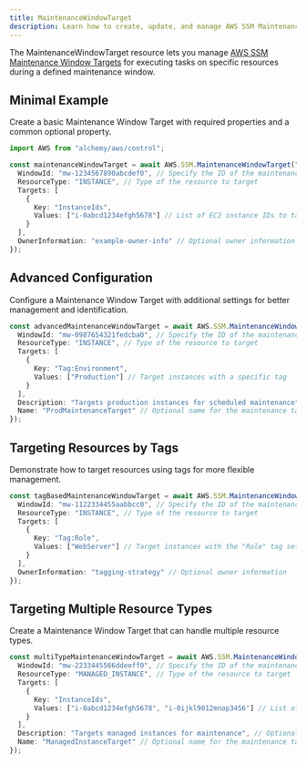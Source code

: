 ```yaml
---
title: MaintenanceWindowTarget
description: Learn how to create, update, and manage AWS SSM MaintenanceWindowTargets using Alchemy Cloud Control.
---
```


The MaintenanceWindowTarget resource lets you manage [AWS SSM Maintenance Window Targets](https://docs.aws.amazon.com/ssm/latest/userguide/) for executing tasks on specific resources during a defined maintenance window.

## Minimal Example

Create a basic Maintenance Window Target with required properties and a common optional property.

```ts
import AWS from "alchemy/aws/control";

const maintenanceWindowTarget = await AWS.SSM.MaintenanceWindowTarget("myMaintenanceWindowTarget", {
  WindowId: "mw-1234567890abcdef0", // Specify the ID of the maintenance window
  ResourceType: "INSTANCE", // Type of the resource to target
  Targets: [
    {
      Key: "InstanceIds",
      Values: ["i-0abcd1234efgh5678"] // List of EC2 instance IDs to target
    }
  ],
  OwnerInformation: "example-owner-info" // Optional owner information
});
```

## Advanced Configuration

Configure a Maintenance Window Target with additional settings for better management and identification.

```ts
const advancedMaintenanceWindowTarget = await AWS.SSM.MaintenanceWindowTarget("advancedMaintenanceWindowTarget", {
  WindowId: "mw-0987654321fedcba0", // Specify the ID of the maintenance window
  ResourceType: "INSTANCE", // Type of the resource to target
  Targets: [
    {
      Key: "Tag:Environment",
      Values: ["Production"] // Target instances with a specific tag
    }
  ],
  Description: "Targets production instances for scheduled maintenance", // Optional description
  Name: "ProdMaintenanceTarget" // Optional name for the maintenance target
});
```

## Targeting Resources by Tags

Demonstrate how to target resources using tags for more flexible management.

```ts
const tagBasedMaintenanceWindowTarget = await AWS.SSM.MaintenanceWindowTarget("tagBasedMaintenanceWindowTarget", {
  WindowId: "mw-1122334455aabbcc0", // Specify the ID of the maintenance window
  ResourceType: "INSTANCE", // Type of the resource to target
  Targets: [
    {
      Key: "Tag:Role",
      Values: ["WebServer"] // Target instances with the "Role" tag set to "WebServer"
    }
  ],
  OwnerInformation: "tagging-strategy" // Optional owner information
});
```

## Targeting Multiple Resource Types

Create a Maintenance Window Target that can handle multiple resource types.

```ts
const multiTypeMaintenanceWindowTarget = await AWS.SSM.MaintenanceWindowTarget("multiTypeMaintenanceWindowTarget", {
  WindowId: "mw-2233445566ddeeff0", // Specify the ID of the maintenance window
  ResourceType: "MANAGED_INSTANCE", // Type of the resource to target
  Targets: [
    {
      Key: "InstanceIds",
      Values: ["i-0abcd1234efgh5678", "i-0ijkl9012mnop3456"] // List of multiple EC2 instance IDs to target
    }
  ],
  Description: "Targets managed instances for maintenance", // Optional description
  Name: "ManagedInstanceTarget" // Optional name for the maintenance target
});
```